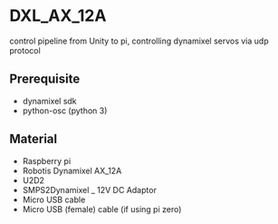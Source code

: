 # DXL_AX_12A
control pipeline from Unity to pi, controlling dynamixel servos via udp protocol


## Prerequisite
- dynamixel sdk
- python-osc (python 3)


## Material
- Raspberry pi 
- Robotis Dynamixel AX_12A
- U2D2
- SMPS2Dynamixel
_ 12V DC Adaptor
- Micro USB cable
- Micro USB (female) cable (if using pi zero)
